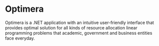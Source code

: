 # Optimera
Optimera is a .NET application with an intuitive user-friendly interface that provides optimal solution for all kinds of resource allocation linear programming problems that academic, government and business entities face everyday.
